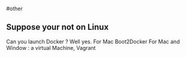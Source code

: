 #other
## Suppose your not on Linux


Can you launch Docker ?
Well yes.
For Mac Boot2Docker
For Mac and Window : a virtual Machine, Vagrant